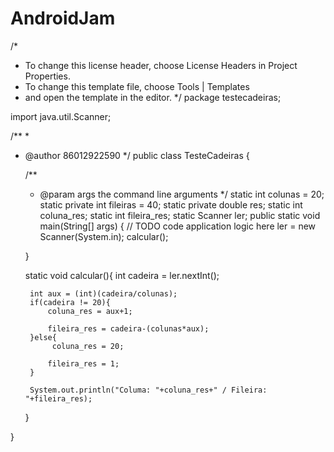 # AndroidJam

/*
 * To change this license header, choose License Headers in Project Properties.
 * To change this template file, choose Tools | Templates
 * and open the template in the editor.
 */
package testecadeiras;

import java.util.Scanner;

/**
 *
 * @author 86012922590
 */
public class TesteCadeiras {

    /**
     * @param args the command line arguments
     */
    static int colunas = 20;
    static private int fileiras = 40;
    static private double res;
    static int coluna_res;
    static int fileira_res;
    static Scanner ler;
    public static void main(String[] args) {
        // TODO code application logic here
         ler = new Scanner(System.in);
        calcular();
        
    }
    
    static void calcular(){
        int cadeira = ler.nextInt();
        
        int aux = (int)(cadeira/colunas);
        if(cadeira != 20){
            coluna_res = aux+1;
            
            fileira_res = cadeira-(colunas*aux);
        }else{
             coluna_res = 20;
            
            fileira_res = 1;
        }
        
        System.out.println("Columa: "+coluna_res+" / Fileira: "+fileira_res);
    }
    
}
